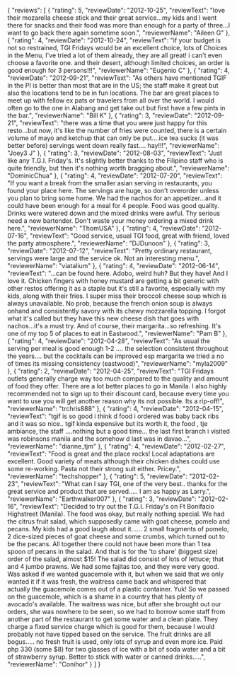 {
  "reviews": [
    {
      "rating": 5,
      "reviewDate": "2012-10-25",
      "reviewText": "love their mozarella cheese stick and their great service...my kids and I went there for snacks and their food was more than enough for a party of three...I want to go back there again sometime soon.",
      "reviewerName": "Aileen G"
    },
    {
      "rating": 4,
      "reviewDate": "2012-10-24",
      "reviewText": "if your budget is not so restrained, TGI Fridays would be an excellent choice, lots of Choices in the Menu, I've tried a lot of them already, they are all great! i can't even choose a favorite one. and their desert, although limited choices, an order is good enough for 3 persons!!!",
      "reviewerName": "Eugenio C"
    },
    {
      "rating": 4,
      "reviewDate": "2012-09-21",
      "reviewText": "As others have mentioned TGIF in the PI is better than most that are in the US; the staff make it great but also the locations tend to be in fun locations. The bar are great places to meet up with fellow ex pats or travelers from all over the world. I would often go to the one in Alabang and get take out but first have a few pints in the bar.",
      "reviewerName": "Bill K"
    },
    {
      "rating": 3,
      "reviewDate": "2012-09-21",
      "reviewText": "there was a time that you were just happy for this resto...but now, it's like the number of fries were counted, there is a certain volume of mayo and ketchup that can only be put....ice tea sucks (it was better before) servings went down really fast.... hay!!!",
      "reviewerName": "Joey3 J"
    },
    {
      "rating": 3,
      "reviewDate": "2012-08-03",
      "reviewText": "Just like any T.G.I. Friday's. It's slightly better thanks to the Filipino staff who is quite friendly, but then it's nothing worth bragging about.",
      "reviewerName": "DominicChua"
    },
    {
      "rating": 4,
      "reviewDate": "2012-07-20",
      "reviewText": "If you want a break from the smaller asian serving in restaurants, you found your place here. The servings are huge, so don't overorder unless you plan to bring some home. We had the nachos for an appetizer...and it could have been enough for a meal for 4 people. Food was good quality. Drinks were watered down and the mixed drinks were awful. Thy serious need a new bartender. Don't waste your money ordering a mixed drink here.",
      "reviewerName": "ThomUSA"
    },
    {
      "rating": 4,
      "reviewDate": "2012-07-16",
      "reviewText": "Good service, usual TGI food, great with friend, loved the party atmosphere.",
      "reviewerName": "DJDunoon"
    },
    {
      "rating": 3,
      "reviewDate": "2012-07-12",
      "reviewText": "Pretty ordinary restaurant, servings were large and the service ok. Not an interesting menu.",
      "reviewerName": "viatalium"
    },
    {
      "rating": 4,
      "reviewDate": "2012-06-14",
      "reviewText": "...can be found here. Adobo, weird huh? But they have! And I love it. Chicken fingers with honey mustard are getting a bit generic with other restos offering it as a staple but it's still a favorite, especially with my kids, along with their fries. I super miss their broccoli cheese soup which is always unavailable. No prob, because the french onion soup is always onhand and consistently savory with its chewy mozzarella topping. I forgot what it's called but they have this new cheese dish that goes with nachos...it's a must try. And of course, their margarita...so refreshing. It's one of my top 5 of places to eat in Eastwood.",
      "reviewerName": "Pam B"
    },
    {
      "rating": 4,
      "reviewDate": "2012-04-28",
      "reviewText": "As usual the serving per meal is good enough 1-2 .... the selection consistent throughout the years.... but the cocktails can be improved esp margarita we tried a no of times its missing consistency (eastwood)",
      "reviewerName": "myla2009"
    },
    {
      "rating": 2,
      "reviewDate": "2012-04-25",
      "reviewText": "TGI Fridays outlets generally charge way too much compared to the quality and amount of food they offer. There are a lot better places to go in Manila. I also highly recommended not to sign up to their discount card, because every time you want to use you will get another reason why its not possible. Its a rip-off!",
      "reviewerName": "trchris888"
    },
    {
      "rating": 4,
      "reviewDate": "2012-04-15",
      "reviewText": "tgif is so good i think d food i ordered was baby back ribs and it was so nice.. tgif kinda expensive but its worth it, the food , tje ambiance, the staff ....nothing but a good time... the last first branch i visited was robinsons manila and the somehow d last was in davao...",
      "reviewerName": "dianne_tjm"
    },
    {
      "rating": 4,
      "reviewDate": "2012-02-27",
      "reviewText": "Food is great and the place rocks!  Local adaptations are excellent. Good variety of meats although their chicken dishes could use some re-working.  Pasta not their strong suit either.  Pricey.",
      "reviewerName": "techshopper"
    },
    {
      "rating": 5,
      "reviewDate": "2012-02-23",
      "reviewText": "What can I say TGI, one of the very best.. thanks for the great service and product that are served..... I am as happy as Larry.",
      "reviewerName": "Earthwalker007"
    },
    {
      "rating": 3,
      "reviewDate": "2012-02-16",
      "reviewText": "Decided to try out the T.G.I. Friday's on Ft Bonifacio Highstreet (Manila). The food was okay, but really nothing special. We had the citrus fruit salad, which supposedly came with goat cheese, pomelo and pecans. My kids had a good laugh about it...... 2 small fragments of pomelo, 2 dice-sized pieces of goat cheese and some crumbs, which turned out to be the pecans. All together there could not have been more than 1 tea spoon of pecans in the salad. And that is for the 'to share' (biggest size) order of the salad, almost $15! The salad did consist of lots of lettuce; that and 4 jumbo prawns. We had some fajitas too, and they were very good. Was asked if we wanted guacemole with it, but when we said that we only wanted it if it was fresh, the waitress came back and whispered that actually the guacemole comes out of a plastic container. Yuk! So we passed on the guacemole, which is a shame in a country that has plenty of avocado's available. The waitress was nice, but after she brought out our orders, she was nowhere to be seen, so we had to borrow some staff from another part of the restaurant to get some water and a clean plate. They charge a fixed service charge which is good for them, because I would probably not have tipped based on the service. The fruit drinks are all bogus..... no fresh fruit is used, only lots of syrup and even more ice. Paid php 330 (some $8) for two glasses of ice with a bit of soda water and a bit of strawberry syrup. Better to stick with water or canned drinks.....",
      "reviewerName": "Conihor"
    }
  ]
}
